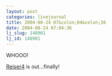 ```yaml
---
layout: post
categories: livejournal
title: 2004-08-24 07&colon;04&colon;36
date: 2004-08-24 07:04:36
lj_slug: 148901
lj_id: 148901
---
```

WHOOO!  



[Reiser4](http://namesys.com) is out...finally!
